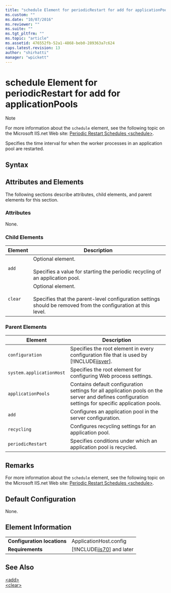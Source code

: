 ```yaml
---
title: "schedule Element for periodicRestart for add for applicationPools | Microsoft Docs"
ms.custom: ""
ms.date: "10/07/2016"
ms.reviewer: ""
ms.suite: ""
ms.tgt_pltfrm: ""
ms.topic: "article"
ms.assetid: 476552fb-52a1-4868-beb0-289363a7c624
caps.latest.revision: 13
author: "shirhatti"
manager: "wpickett"
---
```

# schedule Element for periodicRestart for add for applicationPools
> [!NOTE]
>  For more information about the `schedule` element, see the following topic on the Microsoft IIS.net Web site: [Periodic Restart Schedules \<schedule>](http://www.iis.net/ConfigReference/system.applicationHost/applicationPools/add/recycling/periodicRestart/schedule).  
  
 Specifies the time interval for when the worker processes in an application pool are restarted.  
  
## Syntax  
  
## Attributes and Elements  
 The following sections describe attributes, child elements, and parent elements for this section.  
  
### Attributes  
 None.  
  
### Child Elements  
  
|Element|Description|  
|-------------|-----------------|  
|`add`|Optional element.<br /><br /> Specifies a value for starting the periodic recycling of an application pool.|  
|`clear`|Optional element.<br /><br /> Specifies that the parent-level configuration settings should be removed from the configuration at this level.|  
  
### Parent Elements  
  
|Element|Description|  
|-------------|-----------------|  
|`configuration`|Specifies the root element in every configuration file that is used by [!INCLUDE[iisver](../../reference/admin/includes/iisver-md.md)].|  
|`system.applicationHost`|Specifies the root element for configuring Web process settings.|  
|`applicationPools`|Contains default configuration settings for all application pools on the server and defines configuration settings for specific application pools.|  
|`add`|Configures an application pool in the server configuration.|  
|`recycling`|Configures recycling settings for an application pool.|  
|`periodicRestart`|Specifies conditions under which an application pool is recycled.|  
  
## Remarks  
 For more information about the `schedule` element, see the following topic on the Microsoft IIS.net Web site: [Periodic Restart Schedules \<schedule>](http://www.iis.net/ConfigReference/system.applicationHost/applicationPools/add/recycling/periodicRestart/schedule).  
  
## Default Configuration  
 None.  
  
## Element Information  
  
|||  
|-|-|  
|**Configuration locations**|ApplicationHost.config|  
|**Requirements**|[!INCLUDE[iis70](../../reference/admin/includes/iis70-md.md)] and later|  
  
## See Also  
 [\<add>](../../reference/admin/add-element-for-schedule-for-periodicrestart-for-applicationpools.md)   
 [\<clear>](../../reference/admin/clear-element-for-schedule-for-periodicrestart-for-applicationpools.md)